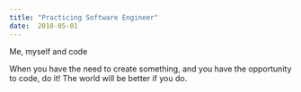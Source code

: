 ```yaml
---
title: "Practicing Software Engineer"
date:  2018-05-01
---
```



Me, myself and code

When you have the need to create something, and you have the opportunity to code, do it!  The world will be better if you do.
